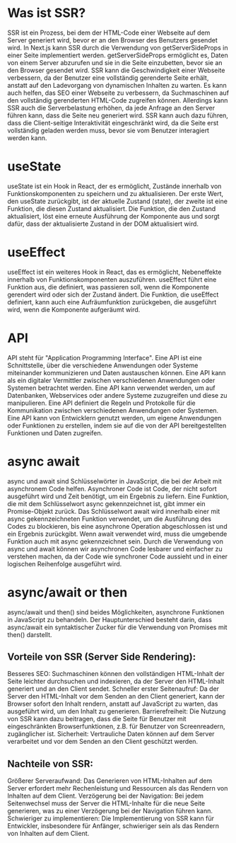 # Was ist SSR?

SSR ist ein Prozess, bei dem der HTML-Code einer Webseite auf dem Server generiert wird, bevor er an den Browser des Benutzers gesendet wird.
In Next.js kann SSR durch die Verwendung von getServerSideProps in einer Seite implementiert werden.
getServerSideProps ermöglicht es, Daten von einem Server abzurufen und sie in die Seite einzubetten, bevor sie an den Browser gesendet wird.
SSR kann die Geschwindigkeit einer Webseite verbessern, da der Benutzer eine vollständig gerenderte Seite erhält, anstatt auf den Ladevorgang von dynamischen Inhalten zu warten.
Es kann auch helfen, das SEO einer Webseite zu verbessern, da Suchmaschinen auf den vollständig gerenderten HTML-Code zugreifen können.
Allerdings kann SSR auch die Serverbelastung erhöhen, da jede Anfrage an den Server führen kann, dass die Seite neu generiert wird.
SSR kann auch dazu führen, dass die Client-seitige Interaktivität eingeschränkt wird, da die Seite erst vollständig geladen werden muss, bevor sie vom Benutzer interagiert werden kann.

# useState

useState ist ein Hook in React, der es ermöglicht, Zustände innerhalb von Funktionskomponenten zu speichern und zu aktualisieren.
Der erste Wert, den useState zurückgibt, ist der aktuelle Zustand (state), der zweite ist eine Funktion, die diesen Zustand aktualisiert.
Die Funktion, die den Zustand aktualisiert, löst eine erneute Ausführung der Komponente aus und sorgt dafür, dass der aktualisierte Zustand in der DOM aktualisiert wird.

# useEffect

useEffect ist ein weiteres Hook in React, das es ermöglicht, Nebeneffekte innerhalb von Funktionskomponenten auszuführen.
useEffect führt eine Funktion aus, die definiert, was passieren soll, wenn die Komponente gerendert wird oder sich der Zustand ändert.
Die Funktion, die useEffect definiert, kann auch eine Aufräumfunktion zurückgeben, die ausgeführt wird, wenn die Komponente aufgeräumt wird.

# API

API steht für "Application Programming Interface".
Eine API ist eine Schnittstelle, über die verschiedene Anwendungen oder Systeme miteinander kommunizieren und Daten austauschen können.
Eine API kann als ein digitaler Vermittler zwischen verschiedenen Anwendungen oder Systemen betrachtet werden.
Eine API kann verwendet werden, um auf Datenbanken, Webservices oder andere Systeme zuzugreifen und diese zu manipulieren.
Eine API definiert die Regeln und Protokolle für die Kommunikation zwischen verschiedenen Anwendungen oder Systemen.
Eine API kann von Entwicklern genutzt werden, um eigene Anwendungen oder Funktionen zu erstellen, indem sie auf die von der API bereitgestellten Funktionen und Daten zugreifen.

# async await

async und await sind Schlüsselwörter in JavaScript, die bei der Arbeit mit asynchronem Code helfen.
Asynchroner Code ist Code, der nicht sofort ausgeführt wird und Zeit benötigt, um ein Ergebnis zu liefern.
Eine Funktion, die mit dem Schlüsselwort async gekennzeichnet ist, gibt immer ein Promise-Objekt zurück.
Das Schlüsselwort await wird innerhalb einer mit async gekennzeichneten Funktion verwendet, um die Ausführung des Codes zu blockieren, bis eine asynchrone Operation abgeschlossen ist und ein Ergebnis zurückgibt.
Wenn await verwendet wird, muss die umgebende Funktion auch mit async gekennzeichnet sein.
Durch die Verwendung von async und await können wir asynchronen Code lesbarer und einfacher zu verstehen machen, da der Code wie synchroner Code aussieht und in einer logischen Reihenfolge ausgeführt wird.

# async/await or then

async/await und then() sind beides Möglichkeiten, asynchrone Funktionen in JavaScript zu behandeln. Der Hauptunterschied besteht darin, dass async/await ein syntaktischer Zucker für die Verwendung von Promises mit then() darstellt.

## Vorteile von SSR (Server Side Rendering):

Besseres SEO: Suchmaschinen können den vollständigen HTML-Inhalt der Seite leichter durchsuchen und indexieren, da der Server den HTML-Inhalt generiert und an den Client sendet.
Schneller erster Seitenaufruf: Da der Server den HTML-Inhalt vor dem Senden an den Client generiert, kann der Browser sofort den Inhalt rendern, anstatt auf JavaScript zu warten, das ausgeführt wird, um den Inhalt zu generieren.
Barrierefreiheit: Die Nutzung von SSR kann dazu beitragen, dass die Seite für Benutzer mit eingeschränkten Browserfunktionen, z.B. für Benutzer von Screenreadern, zugänglicher ist.
Sicherheit: Vertrauliche Daten können auf dem Server verarbeitet und vor dem Senden an den Client geschützt werden.

## Nachteile von SSR:

Größerer Serveraufwand: Das Generieren von HTML-Inhalten auf dem Server erfordert mehr Rechenleistung und Ressourcen als das Rendern von Inhalten auf dem Client.
Verzögerung bei der Navigation: Bei jedem Seitenwechsel muss der Server die HTML-Inhalte für die neue Seite generieren, was zu einer Verzögerung bei der Navigation führen kann.
Schwieriger zu implementieren: Die Implementierung von SSR kann für Entwickler, insbesondere für Anfänger, schwieriger sein als das Rendern von Inhalten auf dem Client.
